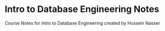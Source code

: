 # Intro to Database Engineering Notes
Course Notes for Intro to Database Engineering created by Hussein Nasser
